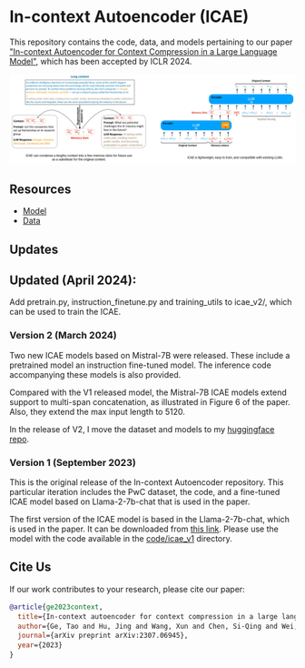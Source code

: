 # In-context Autoencoder (ICAE)

This repository contains the code, data, and models pertaining to our paper ["In-context Autoencoder for Context Compression in a Large Language Model"](https://arxiv.org/abs/2307.06945), which has been accepted by ICLR 2024.

![ICAE Illustration](./icae_demo.png)

## Resources

* [Model](https://huggingface.co/sggetao/icae/tree/main)
* [Data](https://huggingface.co/datasets/sggetao/PwC)

## Updates

## Updated (April 2024):

Add pretrain.py, instruction_finetune.py and training_utils to icae_v2/, which can be used to train the ICAE.

### Version 2 (March 2024)
Two new ICAE models based on Mistral-7B were released. These include a pretrained model an instruction fine-tuned model. The inference code accompanying these models is also provided.

Compared with the V1 released model, the Mistral-7B ICAE models extend support to multi-span concatenation, as illustrated in Figure 6 of the paper. Also, they extend the max input length to 5120.

In the release of V2, I move the dataset and models to my [huggingface repo](https://huggingface.co/sggetao).

### Version 1 (September 2023)
This is the original release of the In-context Autoencoder repository. This particular iteration includes the PwC dataset, the code, and a fine-tuned ICAE model based on Llama-2-7b-chat that is used in the paper.

The first version of the ICAE model is based in the Llama-2-7b-chat, which is used in the paper. It can be downloaded from [this link](https://huggingface.co/sggetao/icae/resolve/main/llama-2-7b-chat-finetuned-icae_zeroweight_llama2.pt). Please use the model with the code available in the [code/icae_v1](https://github.com/getao/icae/tree/main/code/icae_v1) directory.

## Cite Us

If our work contributes to your research, please cite our paper:

```bibtex
@article{ge2023context,
  title={In-context autoencoder for context compression in a large language model},
  author={Ge, Tao and Hu, Jing and Wang, Xun and Chen, Si-Qing and Wei, Furu},
  journal={arXiv preprint arXiv:2307.06945},
  year={2023}
}
```
